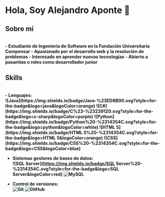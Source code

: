 <h1 aling="center"><b> Hola, Soy Alejandro Aponte 👋</h1>

## Sobre mí
<br>
- Estudiante de Ingeniería de Software en la Fundación Universitaria Compensar
- Apasionado por el desarrollo web y la resolución de problemas
- Interesado en aprender nuevas tecnologías
- Abierto a pasantías o roles como desarrollador junior

## Skills
  <br>
- Lenguajes:<br>
    ![Java](https://img.shields.io/badge/Java-%23ED8B00.svg?style=for-the-badge&logo=java&logoColor=orange)
    ![C#](https://img.shields.io/badge/C%23-%23239120.svg?style=for-the-badge&logo=c-sharp&logoColor=purple)
    ![Python](https://img.shields.io/badge/Python%20-%2314354C.svg?style=for-the-badge&logo=python&logoColor=white) 
    ![HTML 5](https://img.shields.io/badge/HTML 5%20-%2314354C.svg?style=for-the-badge&logo=HTML 5&logoColor=orange)
    ![CSS](https://img.shields.io/badge/CSS%20-%2314354C.svg?style=for-the-badge&logo=CSS&logoColor=blue)<br>
    
- Sistemas gestores de bases de datos:<br>
    ![SQL Server](https://img.shields.io/badge/SQL Server%20-%2314354C.svg?style=for-the-badge&logo=SQL Server&logoColor=red)
    ![MySQL](https://img.shields.io/badge/MySQL%20-%2314354C.svg?style=for-the-badge&logo=MySQL&logoColor=blue)<br>
    
- Control de versiones:<br>
    ![Git](https://img.shields.io/badge/Git%20-%2314354C.svg?style=for-the-badge&logo=Git&logoColor=orange)
    ![GitHub](https://img.shields.io/badge/github-%23121011.svg?style=for-the-badge&logo=github&logoColor=white)
  
  
<!--
**24861379/24861379** is a ✨ _special_ ✨ repository because its `README.md` (this file) appears on your GitHub profile.

Here are some ideas to get you started:

- 🔭 I’m currently working on ...
- 🌱 I’m currently learning ...
- 👯 I’m looking to collaborate on ...
- 🤔 I’m looking for help with ...
- 💬 Ask me about ...
- 📫 How to reach me: ...
- 😄 Pronouns: ...
- ⚡ Fun fact: ...
-->
